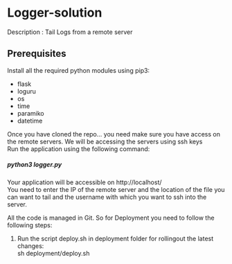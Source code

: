 # Logger-solution
Description : Tail Logs from a remote server

## Prerequisites 
Install all the required python modules using pip3: 
- flask 
- loguru
- os
- time
- paramiko
- datetime 


Once you have cloned the repo... you need make sure you have access on the remote servers. We will be accessing the servers using ssh keys <br />
Run the application using the following command: <br />
##### python3 logger.py

Your application will be accessible on http://localhost/  <br />
You need to enter the IP of the remote server and the location of the file you can want to tail and the username with which you want to ssh into the server.  <br />

All the code is managed in Git. So for Deployment you need to follow the following steps:  <br />

1. Run the script deploy.sh in deployment folder for rollingout the latest changes:  <br />
sh deployment/deploy.sh
